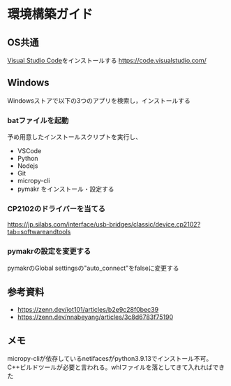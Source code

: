 # 環境構築ガイド

## OS共通
[Visual Studio Code](https://code.visualstudio.com/)をインストールする
https://code.visualstudio.com/

## Windows
Windowsストアで以下の3つのアプリを検索し，インストールする

### batファイルを起動
予め用意したインストールスクリプトを実行し、
- VSCode
- Python
- Nodejs
- Git
- micropy-cli
- pymakr
をインストール・設定する

### CP2102のドライバーを当てる
https://jp.silabs.com/interface/usb-bridges/classic/device.cp2102?tab=softwareandtools

### pymakrの設定を変更する
pymakrのGlobal settingsの"auto_connect"をfalseに変更する


## 参考資料
- https://zenn.dev/iot101/articles/b2e9c28f0bec39
- https://zenn.dev/nnabeyang/articles/3c8d6783f75190

## メモ
micropy-cliが依存しているnetifacesがpython3.9.13でインストール不可。C++ビルドツールが必要と言われる。whlファイルを落としてきて入れればできた

